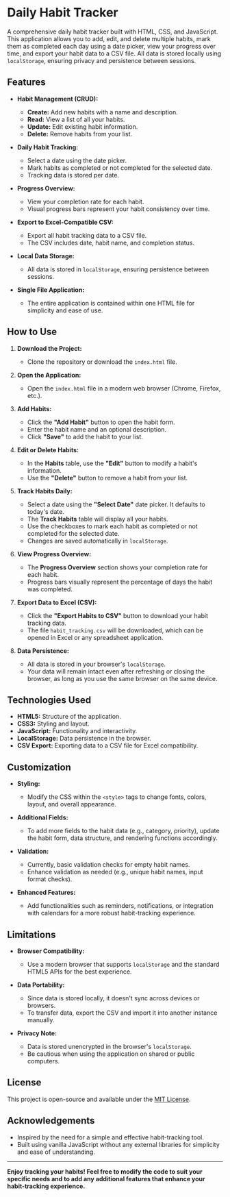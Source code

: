 # Daily Habit Tracker

A comprehensive daily habit tracker built with HTML, CSS, and JavaScript. This application allows you to add, edit, and delete multiple habits, mark them as completed each day using a date picker, view your progress over time, and export your habit data to a CSV file. All data is stored locally using `localStorage`, ensuring privacy and persistence between sessions.

## Features

- **Habit Management (CRUD):**
  - **Create:** Add new habits with a name and description.
  - **Read:** View a list of all your habits.
  - **Update:** Edit existing habit information.
  - **Delete:** Remove habits from your list.

- **Daily Habit Tracking:**
  - Select a date using the date picker.
  - Mark habits as completed or not completed for the selected date.
  - Tracking data is stored per date.

- **Progress Overview:**
  - View your completion rate for each habit.
  - Visual progress bars represent your habit consistency over time.

- **Export to Excel-Compatible CSV:**
  - Export all habit tracking data to a CSV file.
  - The CSV includes date, habit name, and completion status.

- **Local Data Storage:**
  - All data is stored in `localStorage`, ensuring persistence between sessions.

- **Single File Application:**
  - The entire application is contained within one HTML file for simplicity and ease of use.

## How to Use

1. **Download the Project:**
   - Clone the repository or download the `index.html` file.

2. **Open the Application:**
   - Open the `index.html` file in a modern web browser (Chrome, Firefox, etc.).

3. **Add Habits:**
   - Click the **"Add Habit"** button to open the habit form.
   - Enter the habit name and an optional description.
   - Click **"Save"** to add the habit to your list.

4. **Edit or Delete Habits:**
   - In the **Habits** table, use the **"Edit"** button to modify a habit's information.
   - Use the **"Delete"** button to remove a habit from your list.

5. **Track Habits Daily:**
   - Select a date using the **"Select Date"** date picker. It defaults to today's date.
   - The **Track Habits** table will display all your habits.
   - Use the checkboxes to mark each habit as completed or not completed for the selected date.
   - Changes are saved automatically in `localStorage`.

6. **View Progress Overview:**
   - The **Progress Overview** section shows your completion rate for each habit.
   - Progress bars visually represent the percentage of days the habit was completed.

7. **Export Data to Excel (CSV):**
   - Click the **"Export Habits to CSV"** button to download your habit tracking data.
   - The file `habit_tracking.csv` will be downloaded, which can be opened in Excel or any spreadsheet application.

8. **Data Persistence:**
   - All data is stored in your browser's `localStorage`.
   - Your data will remain intact even after refreshing or closing the browser, as long as you use the same browser on the same device.

## Technologies Used

- **HTML5:** Structure of the application.
- **CSS3:** Styling and layout.
- **JavaScript:** Functionality and interactivity.
- **LocalStorage:** Data persistence in the browser.
- **CSV Export:** Exporting data to a CSV file for Excel compatibility.

## Customization

- **Styling:**
  - Modify the CSS within the `<style>` tags to change fonts, colors, layout, and overall appearance.

- **Additional Fields:**
  - To add more fields to the habit data (e.g., category, priority), update the habit form, data structure, and rendering functions accordingly.

- **Validation:**
  - Currently, basic validation checks for empty habit names.
  - Enhance validation as needed (e.g., unique habit names, input format checks).

- **Enhanced Features:**
  - Add functionalities such as reminders, notifications, or integration with calendars for a more robust habit-tracking experience.

## Limitations

- **Browser Compatibility:**
  - Use a modern browser that supports `localStorage` and the standard HTML5 APIs for the best experience.

- **Data Portability:**
  - Since data is stored locally, it doesn't sync across devices or browsers.
  - To transfer data, export the CSV and import it into another instance manually.

- **Privacy Note:**
  - Data is stored unencrypted in the browser's `localStorage`.
  - Be cautious when using the application on shared or public computers.

## License

This project is open-source and available under the [MIT License](LICENSE).

## Acknowledgements

- Inspired by the need for a simple and effective habit-tracking tool.
- Built using vanilla JavaScript without any external libraries for simplicity and ease of understanding.

---

**Enjoy tracking your habits! Feel free to modify the code to suit your specific needs and to add any additional features that enhance your habit-tracking experience.**
